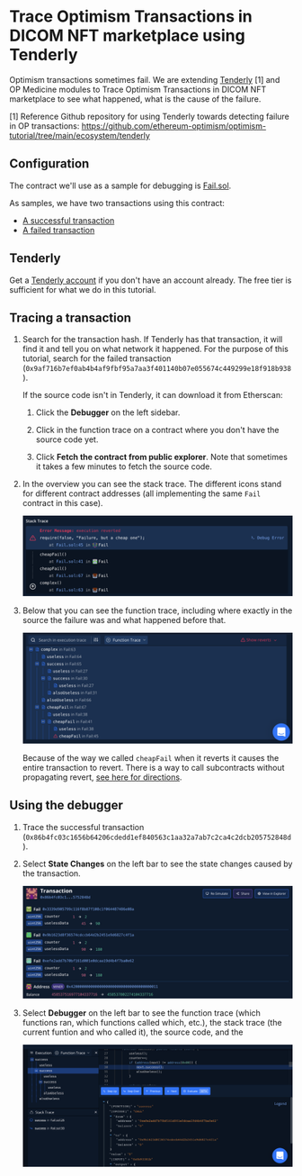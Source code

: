 #  Trace Optimism Transactions in DICOM NFT marketplace using Tenderly

Optimism transactions sometimes fail.
We are extending [Tenderly](https://tenderly.co/) [1] and OP Medicine modules to Trace Optimism Transactions in DICOM NFT marketplace to see what happened, what is the cause of the failure.

[1] Reference Github repository for using Tenderly towards detecting failure in OP transactions: https://github.com/ethereum-optimism/optimism-tutorial/tree/main/ecosystem/tenderly


## Configuration

The contract we'll use as a sample for debugging is [Fail.sol](contracts/Fail.sol).

As samples, we have two transactions using this contract:

- [A successful transaction](https://goerli-optimism.etherscan.io/tx/0x86b4fc03c1656b64206cdedd1ef840563c1aa32a7ab7c2ca4c2dcb205752848d)
- [A failed transaction](https://goerli-optimism.etherscan.io/tx/0x9af716b7ef0ab4b4af9fbf95a7aa3f401140b07e055674c449299e18f918b938)

## Tenderly

Get a [Tenderly account](https://dashboard.tenderly.co/register?utm_source=homepage) if you don't have an account already.
The free tier is sufficient for what we do in this tutorial.

## Tracing a transaction

1. Search for the transaction hash.
   If Tenderly has that transaction, it will find it and tell you on what network it happened.
   For the purpose of this tutorial, search for the failed transaction (`0x9af716b7ef0ab4b4af9fbf95a7aa3f401140b07e055674c449299e18f918b938`).

   If the source code isn't in Tenderly, it can download it from Etherscan:

   1. Click the **Debugger** on the left sidebar.

   1. Click in the function trace on a contract where you don't have the source code yet.

   1. Click **Fetch the contract from public explorer**.
      Note that sometimes it takes a few minutes to fetch the source code.

1. In the overview you can see the stack trace.
   The different icons stand for different contract addresses (all implementing the same `Fail` contract in this case).

   ![stack trace](assets/stack-trace.png)

1. Below that you can see the function trace, including where exactly in the source the failure was and what happened before that.

   ![function trace](assets/func-trace.png)

   Because of the way we called `cheapFail` when it reverts it causes the entire transaction to revert.
   There is a way to call subcontracts without propagating revert, [see here for directions](https://stackoverflow.com/questions/72102722/can-transaction-fail-but-the-calling-contract-will-think-it-was-successful).

## Using the debugger

1. Trace the successful transaction (`0x86b4fc03c1656b64206cdedd1ef840563c1aa32a7ab7c2ca4c2dcb205752848d`).

1. Select **State Changes** on the left bar to see the state changes caused by the transaction.

   ![state changes](assets/state-changes.png)

1. Select **Debugger** on the left bar to see the function trace (which functions ran, which functions called which, etc.), the stack trace (the current funtion and who called it), the source code, and the 

   ![debugger](assets/debugger.png)
   

